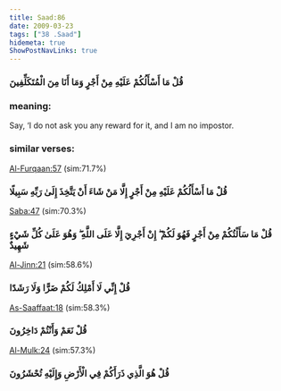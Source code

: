 ```yaml
---
title: Saad:86
date: 2009-03-23
tags: ["38 .Saad"]
hidemeta: true 
ShowPostNavLinks: true 
---
```

### قُلْ مَا أَسْأَلُكُمْ عَلَيْهِ مِنْ أَجْرٍ وَمَا أَنَا مِنَ الْمُتَكَلِّفِينَ
### meaning: 
Say, ‘I do not ask you any reward for it, and I am no impostor.
### similar verses: 

[Al-Furqaan:57](/25/57) (sim:71.7%)

### قُلْ مَا أَسْأَلُكُمْ عَلَيْهِ مِنْ أَجْرٍ إِلَّا مَنْ شَاءَ أَنْ يَتَّخِذَ إِلَىٰ رَبِّهِ سَبِيلًا

[Saba:47](/34/47) (sim:70.3%)

### قُلْ مَا سَأَلْتُكُمْ مِنْ أَجْرٍ فَهُوَ لَكُمْ ۖ إِنْ أَجْرِيَ إِلَّا عَلَى اللَّهِ ۖ وَهُوَ عَلَىٰ كُلِّ شَيْءٍ شَهِيدٌ

[Al-Jinn:21](/72/21) (sim:58.6%)

### قُلْ إِنِّي لَا أَمْلِكُ لَكُمْ ضَرًّا وَلَا رَشَدًا

[As-Saaffaat:18](/37/18) (sim:58.3%)

### قُلْ نَعَمْ وَأَنْتُمْ دَاخِرُونَ

[Al-Mulk:24](/67/24) (sim:57.3%)

### قُلْ هُوَ الَّذِي ذَرَأَكُمْ فِي الْأَرْضِ وَإِلَيْهِ تُحْشَرُونَ
